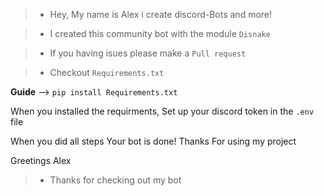 > - Hey, My name is Alex i create discord-Bots and more!



> - I created this community bot with the module ``Disnake``



> - If you having isues please make a ``Pull request``



> - Checkout  ```Requirements.txt```



**Guide** -->
``pip install Requirements.txt``

When you installed the requirments, Set up your discord token in the ``.env`` file

When you did all steps Your bot is done!
Thanks For using my project

Greetings Alex



> - Thanks for checking out my bot
